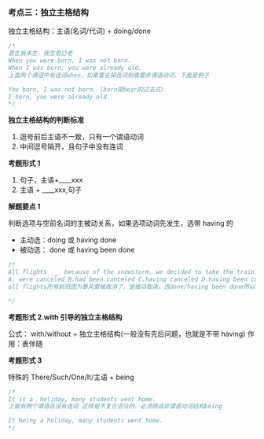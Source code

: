 ### 考点三：独立主格结构

独立主格结构：主语(名词/代词) + doing/done

```js
/*
君生我未生，我生君已老
When you were born, I was not born. 
When I was born, you were already old.
上面两个谓语中有连词when，如果要去掉连词则需要非谓语动词，下面是例子

You born, I was not born. (born是bear的过去式)
I born, you were already old.
*/
```

**独立主格结构的判断标准**

1. 逗号前后主语不一致，只有一个谓语动词
2. 中间逗号隔开，且句子中没有连词

**考题形式 1**

1. 句子，主语+\_\_\_\_xxx
2. 主语 + \_\_\_\_xxx,句子

**解题要点 1**

判断选项与空前名词的主被动关系，如果选项动词先发生，选带 having 的

- 主动选：doing 或 having done
- 被动选： done 或 having been done

```js
/*
All flights ___ because of the snowstorm, we decided to take the train.
A. were canceled B.had been canceled C.having canceled D.having been canceled
all flights所有航班因为暴风雪被取消了，是被动取消，选done/having been done所以选D

*/
```

**考题形式 2.with 引导的独立主格结构**

公式： with/without + 独立主格结构(一般没有先后问题，也就是不带 having)
作用：表伴随

**考题形式 3**

特殊的 There/Such/One/It/主语 + being

```js
/*
It is a  holiday, many students went home.
上面有两个谓语且没有连词 这样是不复合语法的，必须换成非谓语动词结构being

It being a holiday, many students went home.
*/
```
